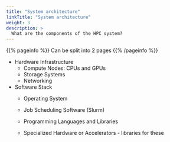 ```yaml
---
title: "System architecture"
linkTitle: "System architecture"
weight: 3
description: >
  What are the components of the HPC system?
---
```


{{% pageinfo %}}
Can be split into 2 pages
{{% /pageinfo %}}


* Hardware Infrastructure
    * Compute Nodes: CPUs and GPUs
    * Storage Systems
    * Networking
* Software Stack
    * Operating System
    * Job Scheduling Software (Slurm)
    * Programming Languages and Libraries

    * Specialized Hardware or Accelerators - libraries for these